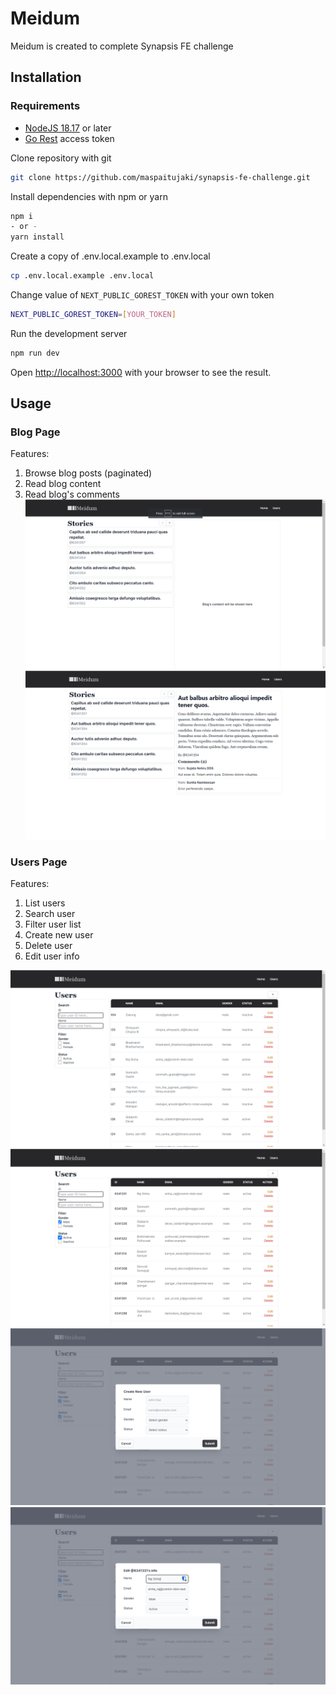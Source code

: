 # Meidum
Meidum is created to complete Synapsis FE challenge

## Installation

### Requirements
- [NodeJS 18.17](https://nodejs.org/en) or later
- [Go Rest](https://gorest.co.in/) access token
  
Clone repository with git
```bash
git clone https://github.com/maspaitujaki/synapsis-fe-challenge.git
```
Install dependencies with npm or yarn
```bash
npm i
- or -
yarn install
```
Create a copy of .env.local.example to .env.local
```bash
cp .env.local.example .env.local
```
Change value of `NEXT_PUBLIC_GOREST_TOKEN` with your own token
```bash
NEXT_PUBLIC_GOREST_TOKEN=[YOUR_TOKEN]
```
Run the development server
```bash
npm run dev
```

Open [http://localhost:3000](http://localhost:3000) with your browser to see the result.
## Usage

### Blog Page
Features:
1. Browse blog posts (paginated)
2. Read blog content
3. Read blog's comments
![alt text](/readme-img/image-5.png)
![alt text](/readme-img/image-4.png)

### Users Page
Features:
1. List users
2. Search user
3. Filter user list
4. Create new user
5. Delete user
6. Edit user info
  
![alt text](/readme-img/image.png)
![alt text](/readme-img/image-1.png)
![alt text](/readme-img/image-2.png)
![alt text](/readme-img/image-3.png)